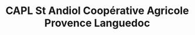 ---
title: "CAPL St Andiol Coopérative Agricole Provence Languedoc"
url: /saint-andiol/capl-st-andiol-cooperative-agricole-provence-languedoc/
shop: agraire
---